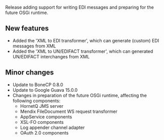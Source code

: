 Release adding support for writing EDI messages and preparing for the future OSGi runtime.
## New features
- Added the 'XML to EDI transformer', which can generate (custom) EDI messages from XML
- Added the 'XML to UN/EDIFACT transformer', which can generated UN/EDIFACT interchanges from XML
## Minor changes
- Update to BoneCP 0.8.0
- Update to Google Guava 15.0.0
- Changes in preparation of the future OSGi runtime, affecting the following components:
  - HornetQ JMS server
  - Mendix FileDocument WS request transformer
  - AppService components
  - XSL-FO components
  - Log appender channel adapter
  - OAuth 2.0 components
